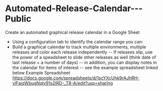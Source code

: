 # Automated-Release-Calendar---Public
Create an automated graphical release calendar in a Google Sheet
- Using a configuration tab to identify the calendar range you can:
- Build a graphical calendar to track multiple environments, multiple releases and color each release independently
-- If releases slip, use the power of a speadsheet to slide other releases as well (think date of last release + a number of days)
-- in addition, you can display notes in the calendar for items of interest
-- see the example spreadsheet linked below
Example Spreadsheet https://docs.google.com/spreadsheets/d/1scYXcUhk9rAJhRH-vlFaiqWbugNqlv91s2IRD-_T8-A/edit?usp=sharing
